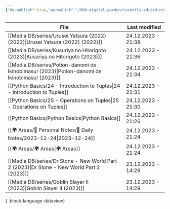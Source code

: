 ```yaml
---
{"dg-publish":true,"permalink":"/000-digital-garden/recently-edited-notes/","dgPassFrontmatter":true,"noteIcon":"1","created":"2023-12-14T09:05:52.599+05:30","updated":"2023-12-14T09:12:44.868+05:30"}
---
```


| File                                                                                              | Last modified      |
| ------------------------------------------------------------------------------------------------- | ------------------ |
| [[Media DB/series/Urusei Yatsura (2022) (2022)\|Urusei Yatsura (2022) (2022)]]                 | 24.12.2023 - 21:38 |
| [[Media DB/series/Kusuriya no Hitorigoto (2023)\|Kusuriya no Hitorigoto (2023)]]               | 24.12.2023 - 21:36 |
| [[Media DB/series/Potion-danomi de Ikinobimasu! (2023)\|Potion-danomi de Ikinobimasu! (2023)]] | 24.12.2023 - 21:34 |
| [[Python Basics/24 - Introduction to Tuples\|24 - Introduction to Tuples]]                     | 24.12.2023 - 21:31 |
| [[Python Basics/25 - Operations on Tuples\|25 - Operations on Tuples]]                         | 24.12.2023 - 21:30 |
| [[Python Basics/Python Basics\|Python Basics]]                                                 | 24.12.2023 - 21:26 |
| [[🌍 Areas/📧 Personal Notes/📓 Daily Notes/2023-12-24\|2023-12-24]]                           | 24.12.2023 - 21:24 |
| [[🌍 Areas/🌍 Areas\|🌍 Areas]]                                                                | 24.12.2023 - 21:24 |
| [[Media DB/series/Dr Stone - New World Part 2 (2023)\|Dr Stone - New World Part 2 (2023)]]     | 23.12.2023 - 14:29 |
| [[Media DB/series/Goblin Slayer II (2023)\|Goblin Slayer II (2023)]]                           | 23.12.2023 - 14:29 |

{ .block-language-dataview}